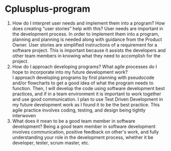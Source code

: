 # Cplusplus-program
1. How do I interpret user needs and implement them into a program? How does creating “user stories” help with this?
   User needs are important in the development process.  In order to implement them into a program, planning and planning is needed along with guidance from the Product Owner.  User stories are simplified instructions of a requirement for a software project.  This is important because it assists the developers and other team members in knowing what they need to accomplish for the project.
2. How do I approach developing programs? What agile processes do I hope to incorporate into my future development work?  
   I approach developing programs by first planning with pseudocode and/or flowcharts to get a good idea of what the program needs to function.  Then, I will develop the code using software development best practices, and if in a team environment it is important to work together and use good communication.  I plan to use Test Driven Development in my future development work as I found it to be the best practice.  This agile practice involves coding, testing, and design being tightly interwoven
3. What does it mean to be a good team member in software development?
  Being a good team member in software development involves communication, positive feedback on other's work, and fully understanding your role in the development process, whether it be developer, tester, scrum master, etc.  
